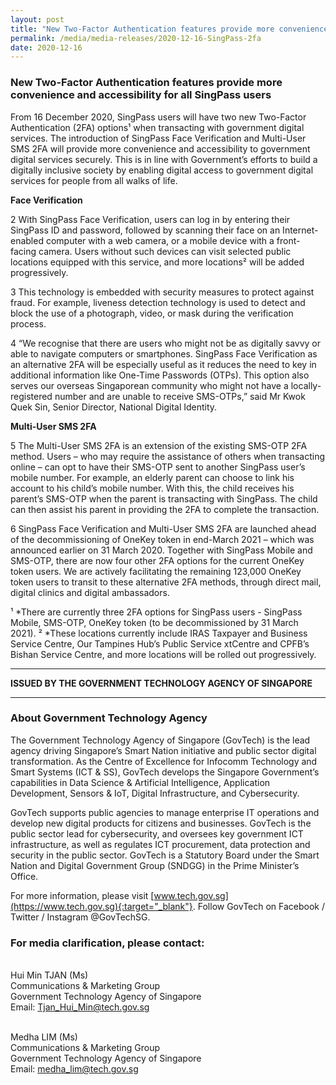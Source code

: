 ```yaml
---
layout: post
title: "New Two-Factor Authentication features provide more convenience and accessibility for all SingPass users" 
permalink: /media/media-releases/2020-12-16-SingPass-2fa
date: 2020-12-16
---
```

### **New Two-Factor Authentication features provide more convenience and accessibility for all SingPass users**

From 16 December 2020, SingPass users will have two new Two-Factor Authentication (2FA) options¹ when transacting with government digital services. The introduction of SingPass Face Verification and Multi-User SMS 2FA will provide more convenience and accessibility to government digital services securely. This is in line with Government’s efforts to build a digitally inclusive society by enabling digital access to government digital services for people from all walks of life.

**Face Verification** 

2	With SingPass Face Verification, users can log in by entering their SingPass ID and password, followed by scanning their face on an Internet-enabled computer with a web camera, or a mobile device with a front-facing camera. Users without such devices can visit selected public locations equipped with this service, and more locations² will be added progressively. 

3	This technology is embedded with security measures to protect against fraud. For example, liveness detection technology is used to detect and block the use of a photograph, video, or mask during the verification process. 

4	“We recognise that there are users who might not be as digitally savvy or able to navigate computers or smartphones. SingPass Face Verification as an alternative 2FA will be especially useful as it reduces the need to key in additional information like One-Time Passwords (OTPs). This option also serves our overseas Singaporean community who might not have a locally-registered number and are unable to receive SMS-OTPs,” said Mr Kwok Quek Sin, Senior Director, National Digital Identity. 

**Multi-User SMS 2FA**

5	The Multi-User SMS 2FA is an extension of the existing SMS-OTP 2FA method. Users – who may require the assistance of others when transacting online – can opt to have their SMS-OTP sent to another SingPass user’s mobile number. For example, an elderly parent can choose to link his account to his child’s mobile number. With this, the child receives his parent’s SMS-OTP when the parent is transacting with SingPass. The child can then assist his parent in providing the 2FA to complete the transaction. 

6	SingPass Face Verification and Multi-User SMS 2FA are launched ahead of the decommissioning of OneKey token in end-March 2021 – which was announced earlier on 31 March 2020. Together with SingPass Mobile and SMS-OTP, there are now four other 2FA options for the current OneKey token users.  We are actively facilitating the remaining 123,000 OneKey token users to transit to these alternative 2FA methods, through direct mail, digital clinics and digital ambassadors. 

¹ *There are currently three 2FA options for SingPass users - SingPass Mobile, SMS-OTP, OneKey token (to be decommissioned by 31 March 2021).
² *These locations currently include IRAS Taxpayer and Business Service Centre, Our Tampines Hub’s Public Service xtCentre and CPFB’s Bishan Service Centre, and more locations will be rolled out progressively. 


---

**ISSUED BY THE GOVERNMENT TECHNOLOGY AGENCY OF SINGAPORE**

---
### **About Government Technology Agency**
The Government Technology Agency of Singapore (GovTech) is the lead agency driving Singapore’s Smart Nation initiative and public sector digital transformation. As the Centre of Excellence for Infocomm Technology and Smart Systems (ICT & SS), GovTech develops the Singapore Government’s capabilities in Data Science & Artificial Intelligence, Application Development, Sensors & IoT, Digital Infrastructure, and Cybersecurity. 

GovTech supports public agencies to manage enterprise IT operations and develop new digital products for citizens and businesses. GovTech is the public sector lead for cybersecurity, and oversees key government ICT infrastructure, as well as regulates ICT procurement, data protection and security in the public sector. GovTech is a Statutory Board under the Smart Nation and Digital Government Group (SNDGG) in the Prime Minister’s Office. 

For more information, please visit [www.tech.gov.sg](https://www.tech.gov.sg){:target="_blank"}. Follow GovTech on Facebook / Twitter / Instagram @GovTechSG.


### **For media clarification, please contact:**

<br>Hui Min TJAN (Ms)
<br>Communications & Marketing Group
<br>Government Technology Agency of Singapore
<br>Email: <Tjan_Hui_Min@tech.gov.sg>

<br>Medha LIM (Ms)
<br>Communications & Marketing Group
<br>Government Technology Agency of Singapore
<br>Email: <medha_lim@tech.gov.sg>
